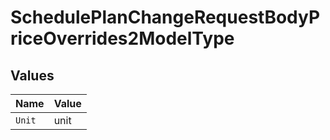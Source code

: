 # SchedulePlanChangeRequestBodyPriceOverrides2ModelType


## Values

| Name   | Value  |
| ------ | ------ |
| `Unit` | unit   |